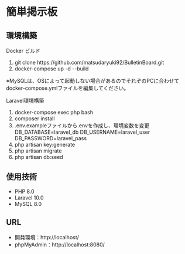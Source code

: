 # 簡単掲示板
<h2>環境構築</h2>
<p>Docker ビルド</p>
<ol>
  <li>git clone https://github.com/matsudaryuki92/BulletinBoard.git</li>
  <li>docker-compose up -d --build
</ol>
<p>※MySQLは、OSによって起動しない場合があるのでそれぞのPCに合わせてdocker-compose.ymlファイルを編集してください。</p>
<p>Laravel環境構築</p>
<ol>
  <li>docker-compose exec php bash</li>
  <li>composer install</li>
  <li>.env.exampleファイルから.envを作成し、環境変数を変更</li>
  DB_DATABASE=laravel_db
  DB_USERNAME=laravel_user
  DB_PASSWORD=laravel_pass
  <li>php artisan key:generate</li>
  <li>php artisan migrate</li>
  <li>php artisan db:seed</li>
</ol>
<h2>使用技術</h2>
<ul>
  <li>PHP 8.0</li>
  <li>Laravel 10.0</li>
  <li>MySQL 8.0</li>
</ul>
<h2>URL</h2>
<ul>
  <li>開発環境：http://localhost/</li>
  <li>phpMyAdmin：http://localhost:8080/</li>
</ul>
